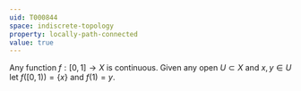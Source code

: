 ```yaml
---
uid: T000844
space: indiscrete-topology
property: locally-path-connected
value: true
---
```

Any function $f:[0,1] \rightarrow X$ is continuous. Given any open $U \subset X$ and $x,y \in U$ let $f([0,1))=\{x\}$ and $f(1)=y$.

